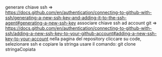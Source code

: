 generare chiave ssh => https://docs.github.com/en/authentication/connecting-to-github-with-ssh/generating-a-new-ssh-key-and-adding-it-to-the-ssh-agent#generating-a-new-ssh-key
associare chiave ssh ad account git => https://docs.github.com/en/authentication/connecting-to-github-with-ssh/adding-a-new-ssh-key-to-your-github-account#adding-a-new-ssh-key-to-your-account
nella pagina del repository cliccare su code, selezionare ssh e copiare la stringa
usare il comando: git clone stringaCopiata